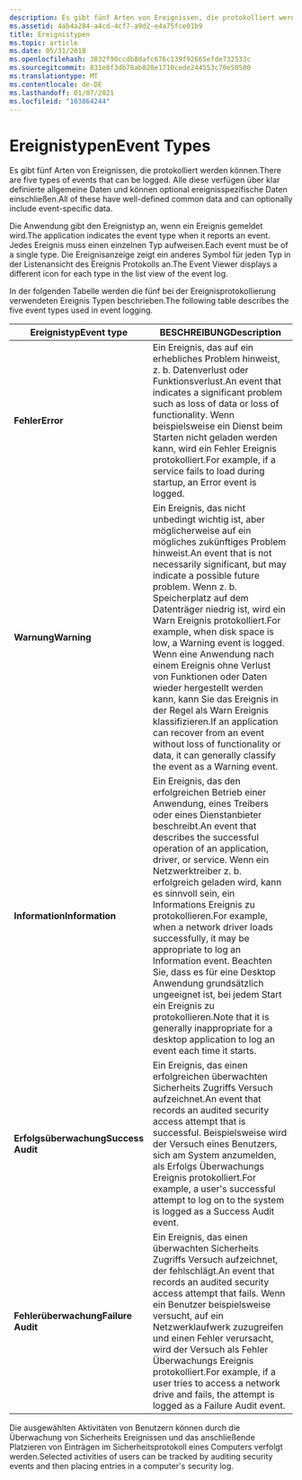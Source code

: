 ```yaml
---
description: Es gibt fünf Arten von Ereignissen, die protokolliert werden können. Alle diese verfügen über klar definierte allgemeine Daten und können optional ereignisspezifische Daten einschließen.
ms.assetid: 4ab4a284-a4cd-4cf7-a9d2-e4a75fce01b9
title: Ereignistypen
ms.topic: article
ms.date: 05/31/2018
ms.openlocfilehash: 3832f90ccdb8dafc676c139f92665efde732533c
ms.sourcegitcommit: 831e8f3db78ab820e1710cede244553c70e50500
ms.translationtype: MT
ms.contentlocale: de-DE
ms.lasthandoff: 01/07/2021
ms.locfileid: "103864244"
---
```

# <a name="event-types"></a><span data-ttu-id="84887-104">Ereignistypen</span><span class="sxs-lookup"><span data-stu-id="84887-104">Event Types</span></span>

<span data-ttu-id="84887-105">Es gibt fünf Arten von Ereignissen, die protokolliert werden können.</span><span class="sxs-lookup"><span data-stu-id="84887-105">There are five types of events that can be logged.</span></span> <span data-ttu-id="84887-106">Alle diese verfügen über klar definierte allgemeine Daten und können optional ereignisspezifische Daten einschließen.</span><span class="sxs-lookup"><span data-stu-id="84887-106">All of these have well-defined common data and can optionally include event-specific data.</span></span>

<span data-ttu-id="84887-107">Die Anwendung gibt den Ereignistyp an, wenn ein Ereignis gemeldet wird.</span><span class="sxs-lookup"><span data-stu-id="84887-107">The application indicates the event type when it reports an event.</span></span> <span data-ttu-id="84887-108">Jedes Ereignis muss einen einzelnen Typ aufweisen.</span><span class="sxs-lookup"><span data-stu-id="84887-108">Each event must be of a single type.</span></span> <span data-ttu-id="84887-109">Die Ereignisanzeige zeigt ein anderes Symbol für jeden Typ in der Listenansicht des Ereignis Protokolls an.</span><span class="sxs-lookup"><span data-stu-id="84887-109">The Event Viewer displays a different icon for each type in the list view of the event log.</span></span>

<span data-ttu-id="84887-110">In der folgenden Tabelle werden die fünf bei der Ereignisprotokollierung verwendeten Ereignis Typen beschrieben.</span><span class="sxs-lookup"><span data-stu-id="84887-110">The following table describes the five event types used in event logging.</span></span>



| <span data-ttu-id="84887-111">Ereignistyp</span><span class="sxs-lookup"><span data-stu-id="84887-111">Event type</span></span>        | <span data-ttu-id="84887-112">BESCHREIBUNG</span><span class="sxs-lookup"><span data-stu-id="84887-112">Description</span></span>                                                                                                                                                                                                                                                                                              |
|-------------------|----------------------------------------------------------------------------------------------------------------------------------------------------------------------------------------------------------------------------------------------------------------------------------------------------------|
| <span data-ttu-id="84887-113">**Fehler**</span><span class="sxs-lookup"><span data-stu-id="84887-113">**Error**</span></span>         | <span data-ttu-id="84887-114">Ein Ereignis, das auf ein erhebliches Problem hinweist, z. b. Datenverlust oder Funktionsverlust.</span><span class="sxs-lookup"><span data-stu-id="84887-114">An event that indicates a significant problem such as loss of data or loss of functionality.</span></span> <span data-ttu-id="84887-115">Wenn beispielsweise ein Dienst beim Starten nicht geladen werden kann, wird ein Fehler Ereignis protokolliert.</span><span class="sxs-lookup"><span data-stu-id="84887-115">For example, if a service fails to load during startup, an Error event is logged.</span></span>                                                                                                                           |
| <span data-ttu-id="84887-116">**Warnung**</span><span class="sxs-lookup"><span data-stu-id="84887-116">**Warning**</span></span>       | <span data-ttu-id="84887-117">Ein Ereignis, das nicht unbedingt wichtig ist, aber möglicherweise auf ein mögliches zukünftiges Problem hinweist.</span><span class="sxs-lookup"><span data-stu-id="84887-117">An event that is not necessarily significant, but may indicate a possible future problem.</span></span> <span data-ttu-id="84887-118">Wenn z. b. Speicherplatz auf dem Datenträger niedrig ist, wird ein Warn Ereignis protokolliert.</span><span class="sxs-lookup"><span data-stu-id="84887-118">For example, when disk space is low, a Warning event is logged.</span></span> <span data-ttu-id="84887-119">Wenn eine Anwendung nach einem Ereignis ohne Verlust von Funktionen oder Daten wieder hergestellt werden kann, kann Sie das Ereignis in der Regel als Warn Ereignis klassifizieren.</span><span class="sxs-lookup"><span data-stu-id="84887-119">If an application can recover from an event without loss of functionality or data, it can generally classify the event as a Warning event.</span></span>     |
| <span data-ttu-id="84887-120">**Information**</span><span class="sxs-lookup"><span data-stu-id="84887-120">**Information**</span></span>   | <span data-ttu-id="84887-121">Ein Ereignis, das den erfolgreichen Betrieb einer Anwendung, eines Treibers oder eines Dienstanbieter beschreibt.</span><span class="sxs-lookup"><span data-stu-id="84887-121">An event that describes the successful operation of an application, driver, or service.</span></span> <span data-ttu-id="84887-122">Wenn ein Netzwerktreiber z. b. erfolgreich geladen wird, kann es sinnvoll sein, ein Informations Ereignis zu protokollieren.</span><span class="sxs-lookup"><span data-stu-id="84887-122">For example, when a network driver loads successfully, it may be appropriate to log an Information event.</span></span> <span data-ttu-id="84887-123">Beachten Sie, dass es für eine Desktop Anwendung grundsätzlich ungeeignet ist, bei jedem Start ein Ereignis zu protokollieren.</span><span class="sxs-lookup"><span data-stu-id="84887-123">Note that it is generally inappropriate for a desktop application to log an event each time it starts.</span></span> |
| <span data-ttu-id="84887-124">**Erfolgsüberwachung**</span><span class="sxs-lookup"><span data-stu-id="84887-124">**Success Audit**</span></span> | <span data-ttu-id="84887-125">Ein Ereignis, das einen erfolgreichen überwachten Sicherheits Zugriffs Versuch aufzeichnet.</span><span class="sxs-lookup"><span data-stu-id="84887-125">An event that records an audited security access attempt that is successful.</span></span> <span data-ttu-id="84887-126">Beispielsweise wird der Versuch eines Benutzers, sich am System anzumelden, als Erfolgs Überwachungs Ereignis protokolliert.</span><span class="sxs-lookup"><span data-stu-id="84887-126">For example, a user's successful attempt to log on to the system is logged as a Success Audit event.</span></span>                                                                                                                        |
| <span data-ttu-id="84887-127">**Fehlerüberwachung**</span><span class="sxs-lookup"><span data-stu-id="84887-127">**Failure Audit**</span></span> | <span data-ttu-id="84887-128">Ein Ereignis, das einen überwachten Sicherheits Zugriffs Versuch aufzeichnet, der fehlschlägt.</span><span class="sxs-lookup"><span data-stu-id="84887-128">An event that records an audited security access attempt that fails.</span></span> <span data-ttu-id="84887-129">Wenn ein Benutzer beispielsweise versucht, auf ein Netzwerklaufwerk zuzugreifen und einen Fehler verursacht, wird der Versuch als Fehler Überwachungs Ereignis protokolliert.</span><span class="sxs-lookup"><span data-stu-id="84887-129">For example, if a user tries to access a network drive and fails, the attempt is logged as a Failure Audit event.</span></span>                                                                                                                   |



 

<span data-ttu-id="84887-130">Die ausgewählten Aktivitäten von Benutzern können durch die Überwachung von Sicherheits Ereignissen und das anschließende Platzieren von Einträgen im Sicherheitsprotokoll eines Computers verfolgt werden.</span><span class="sxs-lookup"><span data-stu-id="84887-130">Selected activities of users can be tracked by auditing security events and then placing entries in a computer's security log.</span></span>

 

 



